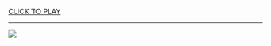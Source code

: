 
<a href="https://premium76.site?title=basketball_unblocked_game&ref=13M">CLICK TO PLAY</a></h3>
<hr>

<a href="https://premium76.site?title=basketball_unblocked_game&ref=13M"><img src="https://clearcache.store/games.png"></a>


